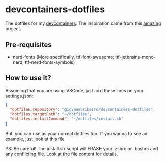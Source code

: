 # devcontainers-dotfiles

The dotfiles for my [devcontainers](https://containers.dev). The inspiration came from this [amazing](https://github.com/matheusfvesco/devcontainers-dotfiles) project.

## Pre-requisites

* nerd-fonts (More specifically, ttf-font-awesome; ttf-jetbrains-mono-nerd; ttf-nerd-fonts-symbols)

## How to use it?

Assuming that you are using VSCode, just add these lines on your settings.json:

```json
{
  "dotfiles.repository": "giovanebribeiro/devcontainers-dotfiles",
  "dotfiles.targetPath": "~/dotfiles",
  "dotfiles.installCommand": "~/dotfiles/install.sh"
}
```

But, you can use as your normal dotfiles too. If you wanna to see an example, just look at [this file](https://github.com/giovanebribeiro/dotfiles/blob/master/cfg-install)

PS: Be careful! The install.sh script will ERASE your .zshrc or .bashrc and any conflicting file. Look at the file content for details.
